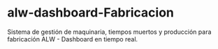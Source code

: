 # alw-dashboard-Fabricacion
Sistema de gestión de maquinaria, tiempos muertos y producción para fabricación ALW - Dashboard en tiempo real.
